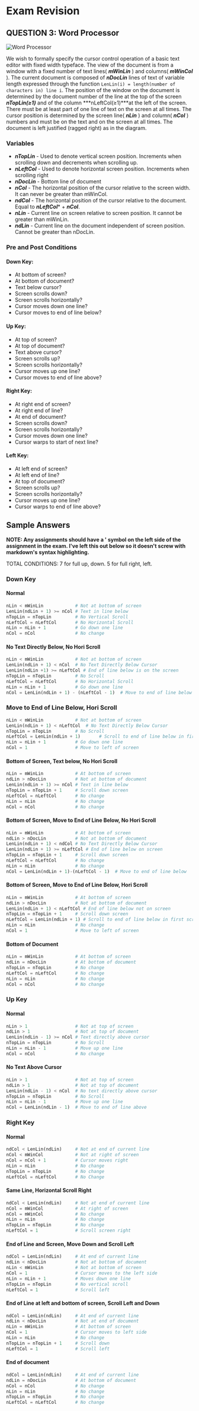 Exam Revision
=============

## QUESTION 3: Word Processor

![Word Processor](https://dl.dropboxusercontent.com/u/1425225/word_processor.png "Word Processor")

We wish to formally specify the cursor control operation of a basic text editor with fixed width typeface. The view of the document is from a window with a fixed number of text lines( ***mWinLin*** ) and columns( ***mWinCol*** ). The current document is composed of ***nDocLin*** lines of text of variable length expressed through the function ```LenLin(i) = length(number of characters in) line i```. The position of the window on the document is determined by the document number of the line at the top of the screen ***nTopLin(≥1)*** and of the column ***nLeftCol(≥1)***at the left of the screen. There must be at least part of one line of text on the screen at all times. The cursor position is determined by the screen line( ***nLin*** ) and column( ***nCol*** ) numbers and must be on the text and on the screen at all times. The document is left justified (ragged right) as in the diagram.

### Variables

* ***nTopLin*** - Used to denote vertical screen position. Increments when scrolling down and decrements when scrolling up.
* ***nLeftCol*** - Used to denote horizontal screen position. Increments when scrolling right
* ***nDocLin*** - Bottom line of document
* ***nCol*** - The horizontal position of the cursor relative to the screen width. It can never be greater than mWinCol.
* ***ndCol*** - The horizontal position of the cursor relative to the document. Equal to ***nLeftCol**** + ***nCol***.
* ***nLin*** - Current line on screen relative to screen position. It cannot be greater than mWinLin.
* ***ndLin*** - Current line on the document independent of screen position. Cannot be greater than nDocLin.


### Pre and Post Conditions

#### Down Key:
* At bottom of screen?
* At bottom of document?
* Text below cursor?
* Screen scrolls down?
* Screen scrolls horizontally?
* Cursor moves down one line?
* Cursor moves to end of line below?

#### Up Key:
* At top of screen?
* At top of document?
* Text above cursor?
* Screen scrolls up?
* Screen scrolls horizontally?
* Cursor moves up one line?
* Cursor moves to end of line above?

#### Right Key:
* At right end of screen?
* At right end of line?
* At end of document?
* Screen scrolls down?
* Screen scrolls horizontally?
* Cursor moves down one line?
* Cursor warps to start of next line?

#### Left Key:
* At left end of screen?
* At left end of line?
* At top of document?
* Screen scrolls up?
* Screen scrolls horizontally?
* Cursor moves up one line?
* Cursor warps to end of line above?

## Sample Answers

__NOTE: Any assignments should have a ' symbol on the left side of the assignment in the exam. I've left this out below so it doesn't screw with markdown's syntax highlighting.__

TOTAL CONDITIONS: 7 for full up, down. 5 for full right, left.

### Down Key

#### Normal
```python
nLin < mWinLin            # Not at bottom of screen
LenLin(ndLin + 1) >= nCol # Text in line below
nTopLin = nTopLin         # No Vertical Scroll
nLeftCol = nLeftCol       # No Horizontal Scroll
nLin = nLin + 1           # Go down one line
nCol = nCol               # No change
```

#### No Text Directly Below, No Hori Scroll
```python
nLin < mWinLin            # Not at bottom of screen
LenLin(ndLin + 1) < nCol  # No Text Directly Below Cursor
LenLin(ndLin +1) >= nLeftCol # End of line below is on the screen
nTopLin = nTopLin         # No Scroll
nLeftCol = nLeftCol       # No Horizontal Scroll
nLin = nLin + 1           # Go down one line
nCol = LenLin(ndLin + 1) - (nLeftCol - 1)  # Move to end of line below
```

### Move to End of Line Below, Hori Scroll
```python
nLin < mWinLin            # Not at bottom of screen
LenLin(ndLin + 1) < nLeftCol  # No Text Directly Below Cursor
nTopLin = nTopLin         # No Scroll
nLeftCol = LenLin(ndLin + 1)       # Scroll to end of line below in first screen col position.
nLin = nLin + 1           # Go down one line
nCol = 1                  # Move to left of screen
```

#### Bottom of Screen, Text below, No Hori Scroll
```python
nLin = mWinLin            # At bottom of screen
ndLin > nDocLin           # Not at bottom of document
LenLin(ndLin + 1) >= nCol # Text in line below
nTopLin = nTopLin + 1     # Scroll down screen
nLeftCol = nLeftCol       # No change
nLin = nLin               # No change
nCol = nCol               # No change
```

#### Bottom of Screen, Move to End of Line Below, No Hori Scroll
```python
nLin = mWinLin            # At bottom of screen
ndLin > nDocLin           # Not at bottom of document
LenLin(ndLin + 1) < ndCol # No Text Directly Below Cursor
LenLin(ndLin + 1) >= nLeftCol # End of line below on screen
nTopLin = nTopLin + 1     # Scroll down screen
nLeftCol = nLeftCol       # No change
nLin = nLin               # No change
nCol = LenLin(ndLin + 1)-(nLeftCol - 1)  # Move to end of line below
```

#### Bottom of Screen, Move to End of Line Below, Hori Scroll
```python
nLin = mWinLin            # At bottom of screen
ndLin > nDocLin           # Not at bottom of document
LenLin(ndLin + 1) < nLeftCol # End of line below not on screen
nTopLin = nTopLin + 1     # Scroll down screen
nLeftCol = LenLin(ndLin + 1) # Scroll to end of line below in first screen somumn position.
nLin = nLin               # No change
nCol = 1                  # Move to left of screen
```

#### Bottom of Document
```python
nLin = mWinLin            # At bottom of screen
ndLin = nDocLin           # At bottom of document
nTopLin = nTopLin         # No change
nLeftCol = nLeftCol       # No change
nLin = nLin               # No change
nCol = nCol               # No change
```

### Up Key

#### Normal
```python
nLin > 1                  # Not at top of screen
ndLin > 1                 # Not at top of document
LenLin(ndLin - 1) >= nCol # Text directly above cursor
nTopLin = nTopLin         # No Scroll
nLin = nLin - 1           # Move up one line
nCol = nCol               # No change
```

#### No Text Above Cursor
```python
nLin > 1                  # Not at top of screen
ndLin > 1                 # Not at top of document
LenLin(ndLin - 1) < nCol  # No text directly above cursor
nTopLin = nTopLin         # No Scroll
nLin = nLin - 1           # Move up one line
nCol = LenLin(ndLin - 1)  # Move to end of line above
```
### Right Key

#### Normal
```python
ndCol < LenLin(ndLin)     # Not at end of current line
nCol < mWinCol            # Not at right of screen
nCol = nCol + 1           # Cursor moves right
nLin = nLin               # No change
nTopLin = nTopLin         # No change
nLeftCol = nLeftCol       # No Change
```
#### Same Line, Horizontal Scroll Right
```python
ndCol < LenLin(ndLin)     # Not at end of current line
nCol = mWinCol            # At right of screen
nCol = mWinCol            # No change
nLin = nLin               # No change
nTopLin = nTopLin         # No change
nLeftCol = 1              # Scroll screen right
```

#### End of Line and Screen, Move Down and Scroll Left
```python
ndCol = LenLin(ndLin)     # At end of current line
ndLin < nDocLin           # Not at bottom of document
nLin < mWinLin            # Not at bottom of screen
nCol = 1                  # Cursor moves to the left side
nLin = nLin + 1           # Moves down one line
nTopLin = nTopLin         # No vertical scroll
nLeftCol = 1              # Scroll left
```
#### End of Line at left and bottom of screen, Scroll Left and Down
```python
ndCol = LenLin(ndLin)     # At end of current line
ndLin < nDocLin           # Not at end of document
nLin = mWinLin            # At bottom of screen
nCol = 1                  # Cursor moves to left side
nLin = nLin               # No change
nTopLin = nTopLin + 1     # Scroll down
nLeftCol = 1              # Scroll left
```

#### End of document
```python
ndCol = LenLin(ndLin)     # At end of current line
ndLin = nDocLin           # At bottom of document
nCol = nCol               # No change
nLin = nLin               # No change
nTopLin = nTopLin         # No change
nLeftCol = nLeftCol       # No change
```